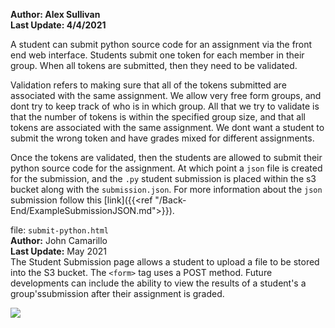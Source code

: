 

**Author: Alex Sullivan**  
**Last Update: 4/4/2021**

A student can submit python source code for an assignment via the front end web interface. Students submit one token for each member in their group. When all tokens are submitted, then they need to be validated.

Validation refers to making sure that all of the tokens submitted are associated with the same assignment. We allow very free form groups, and dont try to keep track of who is in which group. All that we try to validate is that the number of tokens is within the specified group size, and that all tokens are associated with the same assignment. We dont want a student to submit the wrong token and have grades mixed for different assignments.

Once the tokens are validated, then the students are allowed to submit their python source code for the assignment. At which point a `json` file is created for the submission, and the `.py` student submission is placed within the s3 bucket along with the `submission.json`. For more information about the `json` submission follow this [link]({{<ref "/Back-End/ExampleSubmissionJSON.md">}}).

file: `submit-python.html`  
**Author:** John Camarillo  
**Last Update:** May 2021  
The Student Submission page allows a student to upload a file to be stored into the S3 bucket.  The `<form>` tag uses a POST method.  Future developments can include the ability to view the results of a student's a group'ssubmission after their assignment is graded.

![](frontEnd/StudentSubmission.png)